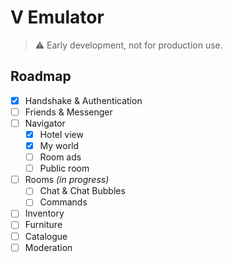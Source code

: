 # V Emulator

> ⚠️ Early development, not for production use.

## Roadmap
* [x] Handshake & Authentication
* [ ] Friends & Messenger
* [ ] Navigator
	* [x] Hotel view
	* [x] My world
	* [ ] Room ads
	* [ ] Public room
* [ ] Rooms *(in progress)*
	* [ ] Chat & Chat Bubbles
	* [ ] Commands
* [ ] Inventory
* [ ] Furniture
* [ ] Catalogue
* [ ] Moderation